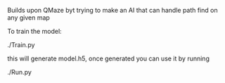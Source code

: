 Builds upon QMaze byt trying to make an AI that can handle path find on any given map


To train the model:

./Train.py

this will generate model.h5,
once generated you can use it by running

./Run.py